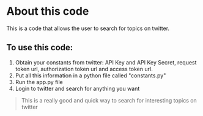 # About this code

This is a code that allows the user to search for topics on twitter. 

## To use this code:
1. Obtain your constants from twitter: API Key and API Key Secret, request token url, authorization token url and access token url.
2. Put all this information in a python file called "constants.py"
2. Run the app.py file
3. Login to twitter and search for anything you want

> This is a really good and quick way to search for interesting topics on twitter
